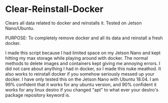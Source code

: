 # Clear-Reinstall-Docker
Clears all data related to docker and reinstalls it. Tested on Jetson Nano/Ubuntu.

PURPOSE: To completely remove docker and all its data and reinstall a fresh docker.

I made this script because I had limited space on my Jetson Nano and kept hitting my max storage while playing around with docker.  The normal methods to delete images and containers kept giving me annoying errors.  I did not care about anything I had in docker, so I made this nuke meathod.  It also works to reinstall docker if you somehow seriously messed up your docker.  I have only tested this on the Jetson Nano with Ubuntu 18.04.  I am 99% confident that it works for any ubuntu version, and 90% confident it works for any linux destro if you changed "apt" to what ever your destro's package repository keyword is.
